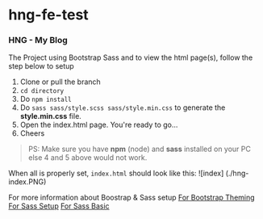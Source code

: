 # hng-fe-test
<h3>HNG - My Blog</h3>

The Project using Bootstrap Sass and to view the html page(s), follow the step below to setup
1. Clone or pull the branch
2. <code>cd directory</code>
3. Do <code>npm install</code>
4. Do <code>sass sass/style.scss sass/style.min.css</code> to generate the <strong>style.min.css</strong> file.
5. Open the index.html page. You're ready to go...
6. Cheers

>PS: Make sure you have <b>npm</b> (node) and <b>sass</b> installed on your PC else 4 and 5 above would not work.

When all is properly set, ```index.html``` should look like this:
![index] (./hng-index.PNG)
 
For more information about Boostrap & Sass setup
<a href="http://getbootstrap.com/docs/4.1/getting-started/theming/">For Bootstrap Theming</a>
<a href="https://sass-lang.com/install">For Sass Setup</a>
<a href="https://sass-lang.com/guide">For Sass Basic</a>
